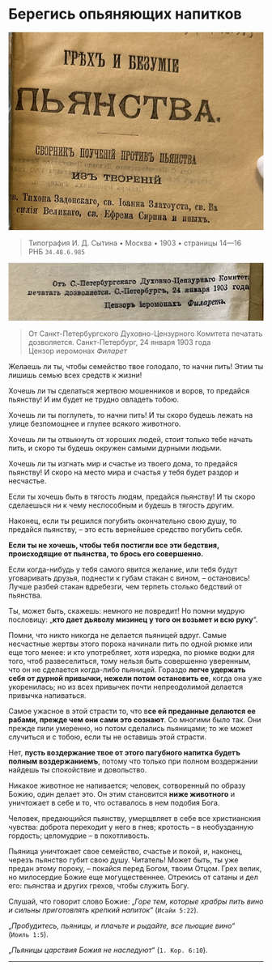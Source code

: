 # Берегись опьяняющих напитков

![грех и безумие пьянства 1903](../assets/sin_and_insanity_of_wine_1903_inner.png)

> Типография И. Д. Сытина • Москва • 1903 • страницы 14—16 <br> РНБ `34.48.6.985`

![Православная церковь активно борется с грехом винопития](../assets/sinod_permit_1903_01_24.png)

> От Санкт-Петербургского Духовно-Цензурного Комитета печатать дозволяется. Санкт-Петербург, 24 января 1903 года <br> Цензор иеромонах *Филарет*

<!-- страница 14. -->

Желаешь ли ты, чтобы семейство твое голодало, то начни пить! Этим ты лишишь семью всех средств к жизни!

Хочешь ли ты сделаться жертвою мошенников и воров, то предайся пьянству! И им будет не трудно овладеть тобою.

Хочешь ли ты поглупеть, то начни пить! И ты скоро будешь лежать на улице безпомощнее и глупее всякого животного.

Хочешь ли ты отвыкнуть от хороших людей, стоит только тебе начать пить, и скоро ты будешь окружен самыми дурными людьми.

Хочешь ли ты изгнать мир и счастье из твоего дома, то предайся пьянству! И скоро на место мира и счастья у тебя будет раздор и несчастье.

<!-- страница 15. -->Если ты хочешь быть в тягость людям, предайся пьянству! И ты скоро сделаешься ни к чему неспособным и будешь в тягость другим.

Наконец, если ты решился погубить окончательно свою душу, то предайся пьянству, – это есть вернейшее средство погубить себя.

**Если ты не хочешь, чтобы тебя постигли все эти бедствия, происходящие от пьянства, то брось его совершенно.**

Если когда-нибудь у тебя самого явится желание, или тебя будут уговаривать друзья, поднести к губам стакан с вином, – остановись! Лучше разбей стакан вдребезги, чем терпеть столько бедствий от пьянства.

Ты, может быть, скажешь: немного не повредит! Но помни мудрую пословицу: „**кто дает дьяволу мизинец у того он возьмет и всю руку**“.

Помни, что никто никогда не делается пьяницей вдруг. Самые несчастные жертвы этого порока начинали пить по одной рюмке или еще того менее: и кто употребляет, хотя изредка, по рюмке водки для того, чтоб развеселиться, тому нельзя быть совершенно уверенным, что он не сделается когда-либо пьяницей. Гораздо **легче удержать себя от дурной привычки, нежели потом остановить ее**, когда она уже укоренилась; но из всех привычек почти непреодолимой делается привычка напиваться.

Самое ужасное в этой страсти то, что в**се ей преданные делаются ее рабами, прежде чем они сами это сознают**. Со многими было так. Они <!-- страница 16. -->прежде пили умеренно, но потом сделались пьяницами; то же может случиться и с тобою, если ты не оставишь этой страсти.

Нет, **пусть воздержание твое от этого пагубного напитка будетъ полным воздержаниемъ**, потому что только при полном воздержании найдешь ты спокойствие и довольство.

Никакое животное не напивается; человек, сотворенный по образу Божию, один делает это. Он этим становится **ниже животного** и уничтожает в себе и то, что оставалось в нем подобия Бога.

Человек, предающийся пьянству, умерщвляет в себе все христианския чувства: доброта переходит у него в гнев; кротость – в необузданную гордость; целомудрие – в похотливость.

Пьяница уничтожает свое семейство, счастье и покой, и, наконец, черезъ пьянство губит свою душу. Читатель! Может быть, ты уже предан этому пороку, – покайся перед Богом, твоим Отцом. Грех велик, но милосердие Божие еще могущественнее. Отрекись от сатаны и дел его: пьянства и других грехов, чтобы служить Богу.

Слушай, что говорит слово Божие: „*Горе тем, которые храбры пить вино и сильны приготовлять крепкий напиток*“ (`Исайи 5:22`).

„*Пробудитесь, пьяницы, и плачьте и рыдайте, все пьющие вино*“ (`Иоиль 1:5`).

„*Пьяницы царствия Божия не наследуют*“ (`1. Кор. 6:10`).

-----